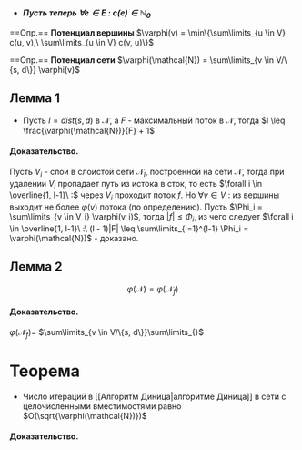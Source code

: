 - ***Пусть теперь $\forall e \in E\ :\ c(e) \in \mathbb{N}_0$***

==Опр.== **Потенциал вершины** $\varphi(v) = \min\{\sum\limits_{u \in V} c(u, v),\ \sum\limits_{u \in V} c(v, u)\}$

==Опр.== **Потенциал сети** $\varphi(\mathcal{N}) = \sum\limits_{v \in V/\{s, d\}} \varphi(v)$

## Лемма 1

- Пусть $l = dist(s, d)$ в $\mathcal{N}$, а $F$ - максимальный поток в $\mathcal{N}$, тогда $l \leq \frac{\varphi(\mathcal{N})}{F} + 1$

#### Доказательство.

Пусть $V_i$ - слои в слоистой сети $\mathcal{N}_l$, построенной на сети $\mathcal{N}$, тогда при удалении $V_i$ пропадает путь из истока в сток, то есть $\forall i \in \overline{1, l-1}\ :$ через $V_i$ проходит поток $f$. Но $\forall v \in V\ :$ из вершины выходит не более $\varphi(v)$ потока (по определению). Пусть $\Phi_i = \sum\limits_{v \in V_i} \varphi(v_i)$, тогда $|f| \leq \Phi_i$, из чего следует $\forall i \in \overline{1, l-1}\ :\ (l - 1)|F| \leq \sum\limits_{i=1}^{l-1} \Phi_i = \varphi(\mathcal{N})$ - доказано.

## Лемма 2

$$\varphi(\mathcal{N}) = \varphi(\mathcal{N}_f)$$
#### Доказательство.

$\varphi(\mathcal{N}_f) =$ $\sum\limits_{v \in V/\{s, d\}}\sum\limits_{}$

# Теорема

- Число итераций в [[Алгоритм Диница|алгоритме Диница]] в сети с целочисленными вместимостями равно $O(\sqrt{\varphi(\mathcal{N})})$

#### Доказательство.


